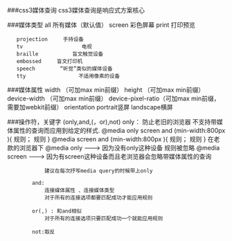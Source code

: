 ###css3媒体查询
	css3媒体查询是响应式方案核心
	   
###媒体类型
	   all                  所有媒体（默认值）
	   screen           彩色屏幕
	   print              打印预览
	   
	   projection     手持设备
	   tv                   电视
       braille           盲文触觉设备
       embossed     盲文打印机
       speech        “听觉”类似的媒体设备
       tty                 不适用像素的设备
       

###媒体属性
	width			   （可加max min前缀）
	height			   （可加max min前缀）
	device-width	   （可加max min前缀）
	device-pixel-ratio（可加max min前缀，需要加webkit前缀）
	orientation   portrait竖屏
				  landscape横屏

###操作符，关键字 (only,and,(，or),not)
	   		only：
	   			防止老旧的浏览器  不支持带媒体属性的查询而应用到给定的样式.
	   			@media only screen and (min-width:800px ){
	   								规则；
	   								规则
	   			}
	   			@media  screen and (min-width:800px ){
	   								规则；
	   								规则
	   			}
	   			在老款的浏览器下
	   				@media only    --->    因为没有only这种设备 规则被忽略
	   				@media screen --->   因为有screen这种设备而且老浏览器会忽略带媒体属性的查询
	   			
	   			建议在每次抒写media query的时候带上only
	   	
	   		and:
	   			连接媒体属性 、连接媒体类型
	   			对于所有的连接选项都要匹配成功才能应用规则
	   		
	   		or(,) : 和and相似
	   			对于所有的连接选项只要匹配成功一个就能应用规则
	   		
	   		not:取反

